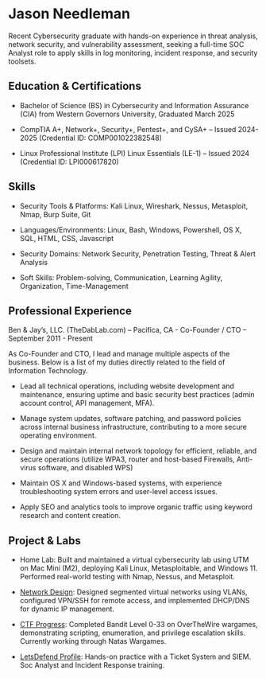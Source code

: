 # Jason Needleman

Recent Cybersecurity graduate with hands-on experience in threat analysis, network security, and vulnerability assessment, seeking a full-time SOC Analyst role to apply skills in log monitoring, incident response, and security toolsets.

## Education & Certifications

- Bachelor of Science (BS) in Cybersecurity and Information Assurance (CIA) from Western Governors University, Graduated March 2025

- CompTIA A+, Network+, Security+, Pentest+, and CySA+ – Issued 2024-2025 (Credential ID: COMP001022382548)

- Linux Professional Institute (LPI) Linux Essentials (LE-1) – Issued 2024 (Credential ID: LPI000617820)

## Skills

- Security Tools & Platforms: Kali Linux, Wireshark, Nessus, Metasploit, Nmap, Burp Suite, Git

- Languages/Environments: Linux, Bash, Windows, Powershell, OS X, SQL, HTML, CSS, Javascript

- Security Domains: Network Security, Penetration Testing, Threat & Alert Analysis

- Soft Skills: Problem-solving, Communication, Learning Agility, Organization, Time-Management

## Professional Experience

Ben & Jay’s, LLC. (TheDabLab.com) – Pacifica, CA - Co-Founder / CTO – September 2011 - Present

As Co-Founder and CTO, I lead and manage multiple aspects of the business. Below is a list of my duties directly related to the field of Information Technology. 

- Lead all technical operations, including website development and maintenance, ensuring uptime and basic security best practices (admin account control, API management, MFA).

- Manage system updates, software patching, and password policies across internal business infrastructure, contributing to a more secure operating environment.

- Design and maintain internal network topology for efficient, reliable, and secure operations (utilize WPA3, router and host-based Firewalls, Anti-virus software, and disabled WPS) 

- Maintain OS X and Windows-based systems, with experience troubleshooting system errors and user-level access issues.

- Apply SEO and analytics tools to improve organic traffic using keyword research and content creation.

## Project & Labs

- Home Lab: Built and maintained a virtual cybersecurity lab using UTM on Mac Mini (M2), deploying Kali Linux, Metasploitable, and Windows 11. Performed real-world testing with Nmap, Nessus, and Metasploit.

- [Network Design](https://github.com/jayneedle42/Networking-Projects): Designed segmented virtual networks using VLANs, configured VPN/SSH for remote access, and implemented DHCP/DNS for dynamic IP management.

- [CTF Progress](https://github.com/jayneedle42/CTF-Challenges): Completed Bandit Level 0-33 on OverTheWire wargames, demonstrating scripting, enumeration, and privilege escalation skills. Currently working through Natas Wargames.

- [LetsDefend Profile](https://app.letsdefend.io/user/jayneedle42): Hands-on practice with a Ticket System and SIEM. Soc Analyst and Incident Response training.
